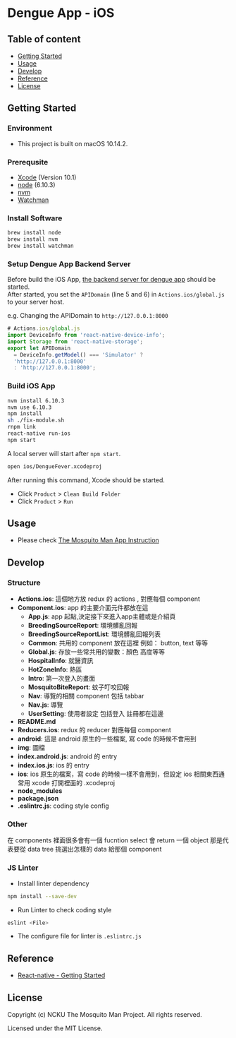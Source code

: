 # Dengue App - iOS

## Table of content
* [Getting Started](#sec-1)
* [Usage](#sec-2)
* [Develop](#sec-3)
* [Reference](#sec-4)
* [License](#sec-5)

<a name='sec-1'></a>
## Getting Started

### Environment
* This project is built on macOS 10.14.2.

### Prerequsite
* [Xcode](https://developer.apple.com/xcode/) (Version 10.1)
* [node](https://nodejs.org/en/) (6.10.3)
* [nvm](https://github.com/creationix/nvm)
* [Watchman](https://facebook.github.io/watchman/)

### Install Software

```sh
brew install node
brew install nvm
brew install watchman
```

### Setup Dengue App Backend Server
Before build the iOS App, [the backend server for dengue app](https://github.com/the-mosquito-man/dengue-app-backend-server) should be started.  
After started, you set the `APIDomain` (line 5 and 6) in `Actions.ios/global.js` to your server host.

e.g. Changing the APIDomain to `http://127.0.0.1:8000`

```js
# Actions.ios/global.js
import DeviceInfo from 'react-native-device-info';
import Storage from 'react-native-storage';
export let APIDomain
  = DeviceInfo.getModel() === 'Simulator' ?
  'http://127.0.0.1:8000'
  : 'http://127.0.0.1:8000';
```

### Build iOS App

```sh
nvm install 6.10.3
nvm use 6.10.3
npm install
sh ./fix-module.sh
rnpm link
react-native run-ios
npm start
```

A local server will start after `npm start`.

```sh
open ios/DengueFever.xcodeproj
```

After running this command, Xcode should be started.

* Click `Product` > `Clean Build Folder`
* Click `Product` > `Run`

<a name='sec-2'></a>
## Usage
* Please check [The Mosquito Man App Instruction](./doc/掌蚊人APP.pdf)


<a name='sec-3'></a>
## Develop

### Structure

* **Actions.ios**: 這個地方放 redux 的 actions , 對應每個 component
* **Component.ios**: app 的主要介面元件都放在這
    * **App.js**: app 起點,決定接下來進入app主體或是介紹頁
    * **BreedingSourceReport**: 環境髒亂回報
    * **BreedingSourceReportList**: 環境髒亂回報列表
    * **Common**: 共用的 component 放在這裡 例如： button, text 等等
    * **Global.js**: 存放一些常共用的變數：顏色 高度等等
    * **HospitalInfo**: 就醫資訊
    * **HotZoneInfo**: 熱區
    * **Intro**: 第一次登入的畫面
    * **MosquitoBiteReport**: 蚊子叮咬回報
    * **Nav**: 導覽的相關 component 包括 tabbar
    * **Nav.js**: 導覽
    * **UserSetting**: 使用者設定 包括登入 註冊都在這邊
* **README.md**
* **Reducers.ios**: redux 的 reducer 對應每個 component
* **android**: 這是 android 原生的一些檔案, 寫 code 的時候不會用到
* **img**: 圖檔
* **index.android.js**: android 的 entry
* **index.ios.js**: ios 的 entry
* **ios**: ios 原生的檔案，寫 code 的時候一樣不會用到，但設定 ios 相關東西通常用 xcode 打開裡面的 .xcodeproj
* **node_modules**
* **package.json**
* **.eslintrc.js**: coding style config

### Other
在 components 裡面很多會有一個 fucntion select 會 return 一個 object  那是代表要從 data tree 挑選出怎樣的 data 給那個 component


### JS Linter 

* Install linter dependency

```sh
npm install --save-dev
```

* Run Linter to check coding style

```sh
eslint <File>
```

* The configure file for linter is `.eslintrc.js`


<a name='sec-4'></a>
## Reference
* [React-native - Getting Started](https://facebook.github.io/react-native/docs/getting-started.html)

<a name='sec-5'></a>
## License
Copyright (c) NCKU The Mosquito Man Project. All rights reserved.

Licensed under the MIT License.
